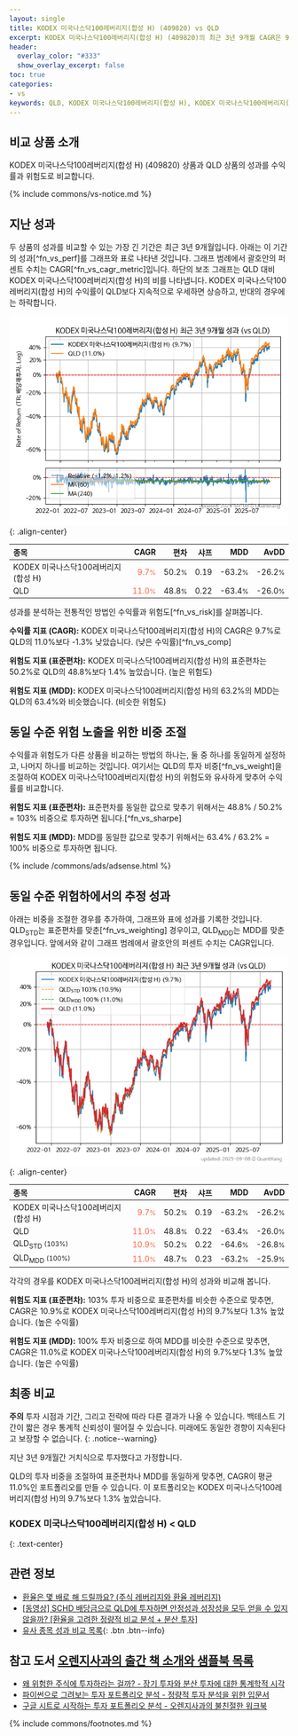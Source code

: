 ```yaml
---
layout: single
title: KODEX 미국나스닥100레버리지(합성 H) (409820) vs QLD
excerpt: KODEX 미국나스닥100레버리지(합성 H) (409820)의 최근 3년 9개월 CAGR은 9.7%로 QLD의 11.0%보다 -1.3% 낮았습니다.
header:
  overlay_color: "#333"
  show_overlay_excerpt: false
toc: true
categories:
- vs
keywords: QLD, KODEX 미국나스닥100레버리지(합성 H), KODEX 미국나스닥100레버리지(합성 H) QLD 비교, 409820, 409820 409820 비교
---
```


## 비교 상품 소개


KODEX 미국나스닥100레버리지(합성 H) (409820) 상품과 QLD 상품의 성과를 수익률과 위험도로 비교합니다.





{% include commons/vs-notice.md %}

## 지난 성과

두 상품의 성과를 비교할 수 있는 가장 긴 기간은 최근 3년 9개월입니다. 아래는 이 기간의 성과[^fn_vs_perf]를 그래프와 표로 나타낸 것입니다.
그래프 범례에서 괄호안의 퍼센트 수치는 CAGR[^fn_vs_cagr_metric]입니다.
하단의 보조 그래프는 QLD 대비 KODEX 미국나스닥100레버리지(합성 H)의 비를 나타냅니다.
KODEX 미국나스닥100레버리지(합성 H)의 수익률이 QLD보다 지속적으로 우세하면 상승하고, 반대의 경우에는 하락합니다.

![KODEX 미국나스닥100레버리지(합성 H)](/vs/images/409820-vs-qld_dual.png){: .align-center}

| **종목** | **CAGR** | **편차** | **샤프** | **MDD** | **AvDD** |
| :------------ | ------: | -----------: | -------: | ------: | -------: |
| KODEX 미국나스닥100레버리지(합성 H) | <span style="color: tomato">9.7<small>%</small></span> | 50.2<small>%</small> | 0.19 | -63.2<small>%</small> | -26.2<small>%</small> |
| QLD | <span style="color: tomato">11.0<small>%</small></span> | 48.8<small>%</small> | 0.22 | -63.4<small>%</small> | -26.0<small>%</small> |

<!-- more -->


성과를 분석하는 전통적인 방법인 수익률과 위험도[^fn_vs_risk]를 살펴봅니다.

**수익률 지표 (CAGR):** KODEX 미국나스닥100레버리지(합성 H)의 CAGR은 9.7%로 QLD의 11.0%보다 -1.3% 낮았습니다. (낮은 수익률)[^fn_vs_comp]

**위험도 지표 (표준편차):** KODEX 미국나스닥100레버리지(합성 H)의 표준편차는 50.2%로 QLD의 48.8%보다 1.4% 높았습니다. (높은 위험도)

**위험도 지표 (MDD):** KODEX 미국나스닥100레버리지(합성 H)의 63.2%의 MDD는 QLD의 63.4%와 비슷했습니다. (비슷한 위험도)



## 동일 수준 위험 노출을 위한 비중 조절

수익률과 위험도가 다른 상품을 비교하는 방법의 하나는, 둘 중 하나를 동일하게 설정하고, 나머지 하나를 비교하는 것입니다.
여기서는 QLD의 투자 비중[^fn_vs_weight]을 조절하여 KODEX 미국나스닥100레버리지(합성 H)의 위험도와 유사하게 맞추어 수익률를 비교합니다.

**위험도 지표 (표준편차):** 표준편차를 동일한 값으로 맞추기 위해서는 48.8% / 50.2% = 103% 비중으로 투자하면 됩니다.[^fn_vs_sharpe]

**위험도 지표 (MDD):** MDD를 동일한 값으로 맞추기 위해서는 63.4% / 63.2% = 100% 비중으로 투자하면 됩니다.


{% include /commons/ads/adsense.html %}



## 동일 수준 위험하에서의 추정 성과

아래는 비중을 조절한 경우를 추가하여, 그래프와 표에 성과를 기록한 것입니다.
QLD<sub>STD</sub>는 표준편차를 맞춘[^fn_vs_weighting] 경우이고, QLD<sub>MDD</sub>는 MDD를 맞춘 경우입니다.
앞에서와 같이 그래프 범례에서 괄호안의 퍼센트 수치는 CAGR입니다.


![KODEX 미국나스닥100레버리지(합성 H)](/vs/images/409820-vs-qld.png){: .align-center}



| **종목** | **CAGR** | **편차** | **샤프** | **MDD** | **AvDD** |
| :------------ | ------: | -----------: | -------: | ------: | -------: |
| KODEX 미국나스닥100레버리지(합성 H) | <span style="color: tomato">9.7<small>%</small></span> | 50.2<small>%</small> | 0.19 | -63.2<small>%</small> | -26.2<small>%</small> |
| QLD | <span style="color: tomato">11.0<small>%</small></span> | 48.8<small>%</small> | 0.22 | -63.4<small>%</small> | -26.0<small>%</small> |
| QLD<sub>STD</sub> <small>(103%)</small> | <span style="color: tomato">10.9<small>%</small></span> | 50.2<small>%</small> | 0.22 | -64.6<small>%</small> | -26.8<small>%</small> |
| QLD<sub>MDD</sub> <small>(100%)</small> | <span style="color: tomato">11.0<small>%</small></span> | 48.7<small>%</small> | 0.23 | -63.2<small>%</small> | -25.9<small>%</small> |



각각의 경우를 KODEX 미국나스닥100레버리지(합성 H)의 성과와 비교해 봅니다.

**위험도 지표 (표준편차):** 103% 투자 비중으로 표준편차를 비슷한 수준으로 맞추면, CAGR은 10.9%로 KODEX 미국나스닥100레버리지(합성 H)의 9.7%보다 1.3% 높았습니다. (높은 수익률)

**위험도 지표 (MDD):** 100% 투자 비중으로 하여 MDD를 비슷한 수준으로 맞추면, CAGR은 11.0%로 KODEX 미국나스닥100레버리지(합성 H)의 9.7%보다 1.3% 높았습니다. (높은 수익률)




## 최종 비교

**주의** 투자 시점과 기간, 그리고 전략에 따라 다른 결과가 나올 수 있습니다. 백테스트 기간이 짧은 경우 통계적 신뢰성이 떨어질 수 있습니다. 미래에도 동일한 경향이 지속된다고 보장할 수 없습니다.
{: .notice--warning}

지난 3년 9개월간 거치식으로 투자했다고 가정합니다.

QLD의 투자 비중을 조절하여 표준편차나 MDD를 동일하게 맞추면, CAGR이 평균 11.0%인 포트폴리오를 만들 수 있습니다.
이 포트폴리오는 KODEX 미국나스닥100레버리지(합성 H)의 9.7%보다 1.3% 높았습니다.

### KODEX 미국나스닥100레버리지(합성 H) &lt; QLD
{: .text-center}


## 관련 정보

- [환율은 몇 배로 해 드릴까요? (주식 레버리지와 환율 레버리지)](https://kongdori.tistory.com/201)
- [[동영상] SCHD 배당금으로 QLD에 투자하면 안정성과 성장성을 모두 얻을 수 있지 않을까? [환율을 고려한 정량적 비교 분석 + 분산 투자]](https://youtu.be/mYONG3edRaw)
- [유사 종목 성과 비교 목록](/vs/){: .btn .btn--info}


## 참고 도서 [오렌지사과의 출간 책 소개와 샘플북 목록](https://kongdori.tistory.com/691)

- [왜 위험한 주식에 투자하라는 걸까? - 장기 투자와 분산 투자에 대한 통계학적 시각](https://kongdori.tistory.com/421)
- [파이썬으로 그려보는 투자 포트폴리오 분석  - 정량적 투자 분석을 위한 입문서](https://kongdori.tistory.com/643)
- [구글 시트로 시작하는 투자 포트폴리오 분석 - 오렌지사과의 불친절한 워크북](https://kongdori.tistory.com/449)

{% include commons/footnotes.md %}